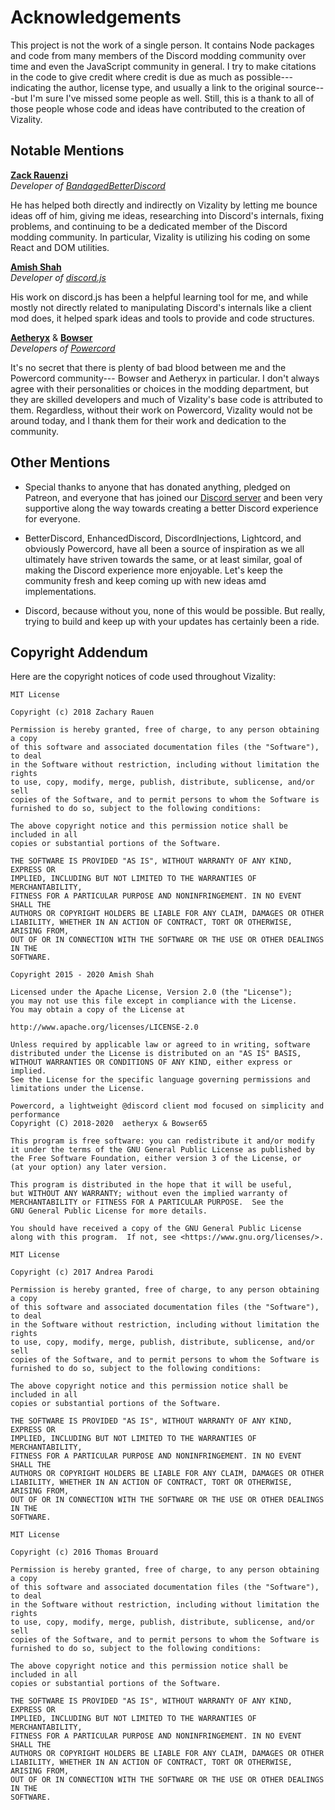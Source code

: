# Acknowledgements

This project is not the work of a single person. It contains Node packages and code from many members of the Discord modding community over time and even the JavaScript community in general. I try to make citations in the code to give credit where credit is due as much as possible---indicating the author, license type, and usually a link to the original source---but I'm sure I've missed some people as well. Still, this is a thank to all of those people whose code and ideas have contributed to the creation of Vizality.

## Notable Mentions

**[Zack Rauenzi](https://github.com/rauenzi)**<br>
_Developer of [BandagedBetterDiscord](https://github.com/rauenzi/BetterDiscordApp)_

He has helped both directly and indirectly on Vizality by letting me bounce ideas off of him, giving me ideas, researching into Discord's internals, fixing problems, and continuing to be a dedicated member of the Discord modding community. In particular, Vizality is utilizing his coding on some React and DOM utilities.

**[Amish Shah](https://github.com/amishshah)**<br>
_Developer of [discord.js](https://discord.js.org/)_

His work on discord.js has been a helpful learning tool for me, and while mostly not directly related to manipulating Discord's internals like a client mod does, it helped spark ideas and tools to provide and code structures.

**[Aetheryx](https://github.com/aetheryx)** & **[Bowser](https://github.com/Bowser65)**<br>
_Developers of [Powercord](https://powercord.dev/)_

It's no secret that there is plenty of bad blood between me and the Powercord community--- Bowser and Aetheryx in particular. I don't always agree with their personalities or choices in the modding department, but they are skilled developers and much of Vizality's base code is attributed to them. Regardless, without their work on Powercord, Vizality would not be around today, and I thank them for their work and dedication to the community.

## Other Mentions

- Special thanks to anyone that has donated anything, pledged on Patreon, and everyone that has joined our [Discord server](https://discord.gg/42B8AC9) and been very supportive along the way towards creating a better Discord experience for everyone.

- BetterDiscord, EnhancedDiscord, DiscordInjections, Lightcord, and obviously Powercord, have all been a source of inspiration as we all ultimately have striven towards the same, or at least similar, goal of making the Discord experience more enjoyable. Let's keep the community fresh and keep coming up with new ideas amd implementations.

- Discord, because without you, none of this would be possible. But really, trying to build and keep up with your updates has certainly been a ride.

## Copyright Addendum

Here are the copyright notices of code used throughout Vizality:

```
MIT License

Copyright (c) 2018 Zachary Rauen

Permission is hereby granted, free of charge, to any person obtaining a copy
of this software and associated documentation files (the "Software"), to deal
in the Software without restriction, including without limitation the rights
to use, copy, modify, merge, publish, distribute, sublicense, and/or sell
copies of the Software, and to permit persons to whom the Software is
furnished to do so, subject to the following conditions:

The above copyright notice and this permission notice shall be included in all
copies or substantial portions of the Software.

THE SOFTWARE IS PROVIDED "AS IS", WITHOUT WARRANTY OF ANY KIND, EXPRESS OR
IMPLIED, INCLUDING BUT NOT LIMITED TO THE WARRANTIES OF MERCHANTABILITY,
FITNESS FOR A PARTICULAR PURPOSE AND NONINFRINGEMENT. IN NO EVENT SHALL THE
AUTHORS OR COPYRIGHT HOLDERS BE LIABLE FOR ANY CLAIM, DAMAGES OR OTHER
LIABILITY, WHETHER IN AN ACTION OF CONTRACT, TORT OR OTHERWISE, ARISING FROM,
OUT OF OR IN CONNECTION WITH THE SOFTWARE OR THE USE OR OTHER DEALINGS IN THE
SOFTWARE.
```

```
Copyright 2015 - 2020 Amish Shah

Licensed under the Apache License, Version 2.0 (the "License");
you may not use this file except in compliance with the License.
You may obtain a copy of the License at

http://www.apache.org/licenses/LICENSE-2.0

Unless required by applicable law or agreed to in writing, software
distributed under the License is distributed on an "AS IS" BASIS,
WITHOUT WARRANTIES OR CONDITIONS OF ANY KIND, either express or implied.
See the License for the specific language governing permissions and
limitations under the License.
```

```
Powercord, a lightweight @discord client mod focused on simplicity and performance
Copyright (C) 2018-2020  aetheryx & Bowser65

This program is free software: you can redistribute it and/or modify
it under the terms of the GNU General Public License as published by
the Free Software Foundation, either version 3 of the License, or
(at your option) any later version.

This program is distributed in the hope that it will be useful,
but WITHOUT ANY WARRANTY; without even the implied warranty of
MERCHANTABILITY or FITNESS FOR A PARTICULAR PURPOSE.  See the
GNU General Public License for more details.

You should have received a copy of the GNU General Public License
along with this program.  If not, see <https://www.gnu.org/licenses/>.
```

```
MIT License

Copyright (c) 2017 Andrea Parodi

Permission is hereby granted, free of charge, to any person obtaining a copy
of this software and associated documentation files (the "Software"), to deal
in the Software without restriction, including without limitation the rights
to use, copy, modify, merge, publish, distribute, sublicense, and/or sell
copies of the Software, and to permit persons to whom the Software is
furnished to do so, subject to the following conditions:

The above copyright notice and this permission notice shall be included in all
copies or substantial portions of the Software.

THE SOFTWARE IS PROVIDED "AS IS", WITHOUT WARRANTY OF ANY KIND, EXPRESS OR
IMPLIED, INCLUDING BUT NOT LIMITED TO THE WARRANTIES OF MERCHANTABILITY,
FITNESS FOR A PARTICULAR PURPOSE AND NONINFRINGEMENT. IN NO EVENT SHALL THE
AUTHORS OR COPYRIGHT HOLDERS BE LIABLE FOR ANY CLAIM, DAMAGES OR OTHER
LIABILITY, WHETHER IN AN ACTION OF CONTRACT, TORT OR OTHERWISE, ARISING FROM,
OUT OF OR IN CONNECTION WITH THE SOFTWARE OR THE USE OR OTHER DEALINGS IN THE
SOFTWARE.
```

```
MIT License

Copyright (c) 2016 Thomas Brouard

Permission is hereby granted, free of charge, to any person obtaining a copy
of this software and associated documentation files (the "Software"), to deal
in the Software without restriction, including without limitation the rights
to use, copy, modify, merge, publish, distribute, sublicense, and/or sell
copies of the Software, and to permit persons to whom the Software is
furnished to do so, subject to the following conditions:

The above copyright notice and this permission notice shall be included in all
copies or substantial portions of the Software.

THE SOFTWARE IS PROVIDED "AS IS", WITHOUT WARRANTY OF ANY KIND, EXPRESS OR
IMPLIED, INCLUDING BUT NOT LIMITED TO THE WARRANTIES OF MERCHANTABILITY,
FITNESS FOR A PARTICULAR PURPOSE AND NONINFRINGEMENT. IN NO EVENT SHALL THE
AUTHORS OR COPYRIGHT HOLDERS BE LIABLE FOR ANY CLAIM, DAMAGES OR OTHER
LIABILITY, WHETHER IN AN ACTION OF CONTRACT, TORT OR OTHERWISE, ARISING FROM,
OUT OF OR IN CONNECTION WITH THE SOFTWARE OR THE USE OR OTHER DEALINGS IN THE
SOFTWARE.
```
